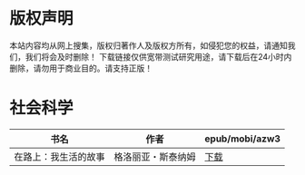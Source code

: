 # 版权声明

本站内容均从网上搜集，版权归著作人及版权方所有，如侵犯您的权益，请通知我们，我们将会及时删除！ 下载链接仅供宽带测试研究用途，请下载后在24小时内删除，请勿用于商业目的。请支持正版！

# 社会科学

| 书名 | 作者 | epub/mobi/azw3 |
| --- | --- | --- |
| 在路上：我生活的故事 | 格洛丽亚・斯泰纳姆 | [下载](https://url89.ctfile.com/f/31084289-1357035034-83902d?p=8866) |
